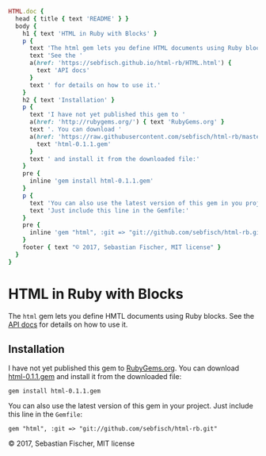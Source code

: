 ```ruby
HTML.doc {
  head { title { text 'README' } }
  body {
    h1 { text 'HTML in Ruby with Blocks' }
    p {
      text 'The html gem lets you define HTML documents using Ruby blocks. '
      text 'See the '
      a(href: 'https://sebfisch.github.io/html-rb/HTML.html') {
        text 'API docs'
      }
      text ' for details on how to use it.'
    }
    h2 { text 'Installation' }
    p {
      text 'I have not yet published this gem to '
      a(href: 'http://rubygems.org/') { text 'RubyGems.org' }
      text '. You can download '
      a(href: 'https://raw.githubusercontent.com/sebfisch/html-rb/master/html-0.1.1.gem') {
        text 'html-0.1.1.gem'
      }
      text ' and install it from the downloaded file:'
    }
    pre {
      inline 'gem install html-0.1.1.gem'
    }
    p {
      text 'You can also use the latest version of this gem in you project. '
      text 'Just include this line in the Gemfile:'
    }
    pre {
      inline 'gem "html", :git => "git://github.com/sebfisch/html-rb.git"'
    }
    footer { text "© 2017, Sebastian Fischer, MIT license" }
  }
}
```

# HTML in Ruby with Blocks

The `html` gem lets you define HMTL documents using Ruby blocks. See the [API docs](https://sebfisch.github.io/html-rb/HTML.html) for details on how to use it.

## Installation

I have not yet published this gem to [RubyGems.org](http://rubygems.org/). You can download [html-0.1.1.gem](https://raw.githubusercontent.com/sebfisch/html-rb/master/html-0.1.1.gem) and install it from the downloaded file:

    gem install html-0.1.1.gem

You can also use the latest version of this gem in your project.
Just include this line in the `Gemfile`:

    gem "html", :git => "git://github.com/sebfisch/html-rb.git"

© 2017, Sebastian Fischer, MIT license
